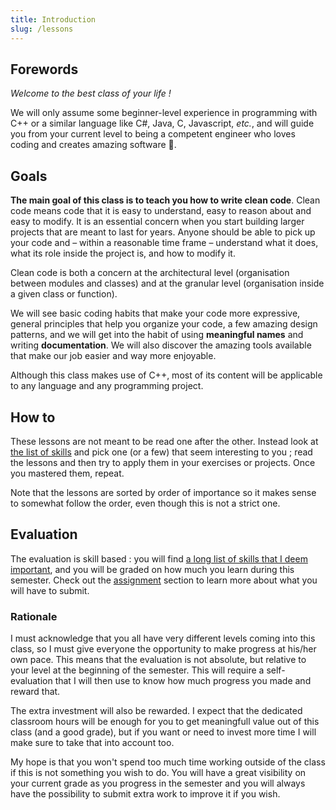 ```yaml
---
title: Introduction
slug: /lessons
---
```


## Forewords

*Welcome to the best class of your life !*

We will only assume some beginner-level experience in programming with C++ or a similar language like C#, Java, C, Javascript, *etc.*, and will guide you from your current level to being a competent engineer who loves coding and creates amazing software 🥳.

## Goals

**The main goal of this class is to teach you how to write clean code**. Clean code means code that it is easy to understand, easy to reason about and easy to modify. It is an essential concern when you start building larger projects that are meant to last for years. Anyone should be able to pick up your code and – within a reasonable time frame – understand what it does, what its role inside the project is, and how to modify it.

Clean code is both a concern at the architectural level (organisation between modules and classes) and at the granular level (organisation inside a given class or function).

We will see basic coding habits that make your code more expressive, general principles that help you organize your code, a few amazing design patterns, and we will get into the habit of using **meaningful names** and writing **documentation**. We will also discover the amazing tools available that make our job easier and way more enjoyable.

Although this class makes use of C++, most of its content will be applicable to any language and any programming project.

## How to

These lessons are not meant to be read one after the other. Instead look at [the list of skills](./students) and pick one (or a few) that seem interesting to you ; read the lessons and then try to apply them in your exercises or projects. Once you mastered them, repeat.

 Note that the lessons are sorted by order of importance so it makes sense to somewhat follow the order, even though this is not a strict one.

## Evaluation

The evaluation is skill based : you will find [a long list of skills that I deem important](./students), and you will be graded on how much you learn during this semester. Check out the [assignment](./assignment) section to learn more about what you will have to submit.

### Rationale

I must acknowledge that you all have very different levels coming into this class, so I must give everyone the opportunity to make progress at his/her own pace. This means that the evaluation is not absolute, but relative to your level at the beginning of the semester. This will require a self-evaluation that I will then use to know how much progress you made and reward that.

The extra investment will also be rewarded. I expect that the dedicated classroom hours will be enough for you to get meaningfull value out of this class (and a good grade), but if you want or need to invest more time I will make sure to take that into account too.

My hope is that you won't spend too much time working outside of the class if this is not something you wish to do. You will have a great visibility on your current grade as you progress in the semester and you will always have the possibility to submit extra work to improve it if you wish.